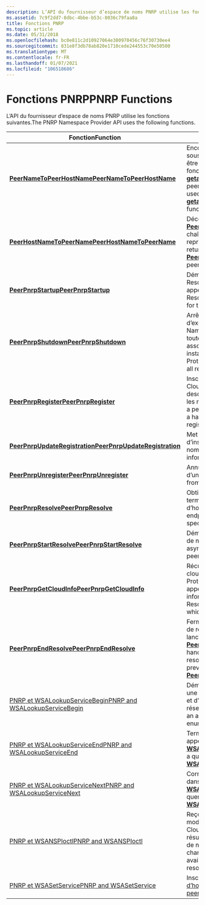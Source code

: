 ```yaml
---
description: L’API du fournisseur d’espace de noms PNRP utilise les fonctions suivantes.
ms.assetid: 7c9f2dd7-8dbc-4bbe-b53c-8036c79faa8a
title: Fonctions PNRP
ms.topic: article
ms.date: 05/31/2018
ms.openlocfilehash: bc0e811c2d10927064e380970456c76f30730ee4
ms.sourcegitcommit: 831e8f3db78ab820e1710cede244553c70e50500
ms.translationtype: MT
ms.contentlocale: fr-FR
ms.lasthandoff: 01/07/2021
ms.locfileid: "106518686"
---
```

# <a name="pnrp-functions"></a><span data-ttu-id="2fa1e-103">Fonctions PNRP</span><span class="sxs-lookup"><span data-stu-id="2fa1e-103">PNRP Functions</span></span>

<span data-ttu-id="2fa1e-104">L’API du fournisseur d’espace de noms PNRP utilise les fonctions suivantes.</span><span class="sxs-lookup"><span data-stu-id="2fa1e-104">The PNRP Namespace Provider API uses the following functions.</span></span>



| <span data-ttu-id="2fa1e-105">Fonction</span><span class="sxs-lookup"><span data-stu-id="2fa1e-105">Function</span></span>                                                             | <span data-ttu-id="2fa1e-106">Description</span><span class="sxs-lookup"><span data-stu-id="2fa1e-106">Description</span></span>                                                                                                                                                  |
|----------------------------------------------------------------------|--------------------------------------------------------------------------------------------------------------------------------------------------------------|
| [<span data-ttu-id="2fa1e-107">**PeerNameToPeerHostName**</span><span class="sxs-lookup"><span data-stu-id="2fa1e-107">**PeerNameToPeerHostName**</span></span>](/windows/desktop/api/P2P/nf-p2p-peernametopeerhostname)             | <span data-ttu-id="2fa1e-108">Encode le nom d’homologue fourni sous la forme d’un format qui peut être utilisé avec un appel ultérieur à la fonction Windows Sockets [**getaddrinfo**](/windows/desktop/api/ws2tcpip/nf-ws2tcpip-getaddrinfo) .</span><span class="sxs-lookup"><span data-stu-id="2fa1e-108">Encodes the supplied peer name as a format that can be used with a subsequent call to the [**getaddrinfo**](/windows/desktop/api/ws2tcpip/nf-ws2tcpip-getaddrinfo) Windows Sockets function.</span></span> |
| [<span data-ttu-id="2fa1e-109">**PeerHostNameToPeerName**</span><span class="sxs-lookup"><span data-stu-id="2fa1e-109">**PeerHostNameToPeerName**</span></span>](/windows/desktop/api/P2P/nf-p2p-peerhostnametopeername)             | <span data-ttu-id="2fa1e-110">Décode un nom d’hôte retourné par [**PeerNameToPeerHostName**](/windows/desktop/api/P2P/nf-p2p-peernametopeerhostname) dans la chaîne de nom d’homologue qu’il représente.</span><span class="sxs-lookup"><span data-stu-id="2fa1e-110">Decodes a host name returned by [**PeerNameToPeerHostName**](/windows/desktop/api/P2P/nf-p2p-peernametopeerhostname) into the peer name string it represents.</span></span>                            |
| [<span data-ttu-id="2fa1e-111">**PeerPnrpStartup**</span><span class="sxs-lookup"><span data-stu-id="2fa1e-111">**PeerPnrpStartup**</span></span>](/windows/desktop/api/P2P/nf-p2p-peerpnrpstartup)                           | <span data-ttu-id="2fa1e-112">Démarre le service PNRP (Peer Name Resolution Protocol) pour l’homologue appelant.</span><span class="sxs-lookup"><span data-stu-id="2fa1e-112">Starts the Peer Name Resolution Protocol (PNRP) service for the calling peer.</span></span>                                                                                |
| [<span data-ttu-id="2fa1e-113">**PeerPnrpShutdown**</span><span class="sxs-lookup"><span data-stu-id="2fa1e-113">**PeerPnrpShutdown**</span></span>](/windows/desktop/api/P2P/nf-p2p-peerpnrpshutdown)                         | <span data-ttu-id="2fa1e-114">Arrête une instance en cours d’exécution du service PNRP (Peer Name Resolution Protocol) et libère toutes les ressources qui lui sont associées.</span><span class="sxs-lookup"><span data-stu-id="2fa1e-114">Shuts down a running instance of the Peer Name Resolution Protocol (PNRP) service and releases all resources associated with it.</span></span>                             |
| [<span data-ttu-id="2fa1e-115">**PeerPnrpRegister**</span><span class="sxs-lookup"><span data-stu-id="2fa1e-115">**PeerPnrpRegister**</span></span>](/windows/desktop/api/P2P/nf-p2p-peerpnrpregister)                         | <span data-ttu-id="2fa1e-116">Inscrit un homologue auprès d’un Cloud PNRP et retourne un descripteur qui peut être utilisé pour les mises à jour d’inscription.</span><span class="sxs-lookup"><span data-stu-id="2fa1e-116">Registers a peer with a PNRP cloud and returns a handle that can be used for registration updates.</span></span>                                                           |
| [<span data-ttu-id="2fa1e-117">**PeerPnrpUpdateRegistration**</span><span class="sxs-lookup"><span data-stu-id="2fa1e-117">**PeerPnrpUpdateRegistration**</span></span>](/windows/desktop/api/P2P/nf-p2p-peerpnrpupdateregistration)     | <span data-ttu-id="2fa1e-118">Met à jour les informations d’inscription PNRP pour un nom.</span><span class="sxs-lookup"><span data-stu-id="2fa1e-118">Updates the PNRP registration information for a name.</span></span>                                                                                                        |
| [<span data-ttu-id="2fa1e-119">**PeerPnrpUnregister**</span><span class="sxs-lookup"><span data-stu-id="2fa1e-119">**PeerPnrpUnregister**</span></span>](/windows/desktop/api/P2P/nf-p2p-peerpnrpunregister)                     | <span data-ttu-id="2fa1e-120">Annule l’inscription d’un homologue d’un Cloud PNRP.</span><span class="sxs-lookup"><span data-stu-id="2fa1e-120">Deregisters a peer from a PNRP cloud.</span></span>                                                                                                                        |
| [<span data-ttu-id="2fa1e-121">**PeerPnrpResolve**</span><span class="sxs-lookup"><span data-stu-id="2fa1e-121">**PeerPnrpResolve**</span></span>](/windows/desktop/api/P2P/nf-p2p-peerpnrpresolve)                           | <span data-ttu-id="2fa1e-122">Obtient les adresses de point de terminaison inscrites pour un nom d’homologue spécifique.</span><span class="sxs-lookup"><span data-stu-id="2fa1e-122">Obtains the endpoint address(es) registered for a specific peer name.</span></span>                                                                                        |
| [<span data-ttu-id="2fa1e-123">**PeerPnrpStartResolve**</span><span class="sxs-lookup"><span data-stu-id="2fa1e-123">**PeerPnrpStartResolve**</span></span>](/windows/desktop/api/P2P/nf-p2p-peerpnrpstartresolve)                 | <span data-ttu-id="2fa1e-124">Démarre une opération de résolution de nom d’homologue asynchrone.</span><span class="sxs-lookup"><span data-stu-id="2fa1e-124">Starts an asynchronous peer name resolution operation.</span></span>                                                                                                       |
| [<span data-ttu-id="2fa1e-125">**PeerPnrpGetCloudInfo**</span><span class="sxs-lookup"><span data-stu-id="2fa1e-125">**PeerPnrpGetCloudInfo**</span></span>](/windows/desktop/api/P2P/nf-p2p-peerpnrpgetcloudinfo)                 | <span data-ttu-id="2fa1e-126">Récupère des informations sur les clouds PNRP (Peer Name Resolution Protocol) auxquels l’homologue appelant participe.</span><span class="sxs-lookup"><span data-stu-id="2fa1e-126">Retrieves information on the Peer Name Resolution Protocol (PNRP) clouds in which the calling peer is participating.</span></span>                                         |
| [<span data-ttu-id="2fa1e-127">**PeerPnrpEndResolve**</span><span class="sxs-lookup"><span data-stu-id="2fa1e-127">**PeerPnrpEndResolve**</span></span>](/windows/desktop/api/P2P/nf-p2p-peerpnrpendresolve)                     | <span data-ttu-id="2fa1e-128">Ferme le handle pour une opération de résolution PNRP asynchrone lancée à l’aide d’un appel précédent à [**PeerPnrpStartResolve**](/windows/desktop/api/P2P/nf-p2p-peerpnrpstartresolve).</span><span class="sxs-lookup"><span data-stu-id="2fa1e-128">Closes the handle for an asynchronous PNRP resolution operation initiated with a previous call to [**PeerPnrpStartResolve**](/windows/desktop/api/P2P/nf-p2p-peerpnrpstartresolve).</span></span>      |
| [<span data-ttu-id="2fa1e-129">PNRP et WSALookupServiceBegin</span><span class="sxs-lookup"><span data-stu-id="2fa1e-129">PNRP and WSALookupServiceBegin</span></span>](pnrp-and-wsalookupservicebegin.md) | <span data-ttu-id="2fa1e-130">Démarre le processus qui permet à une application de résoudre les noms et d’énumérer les clouds réseau.</span><span class="sxs-lookup"><span data-stu-id="2fa1e-130">Starts the process that allows an application to resolve names and enumerate network clouds.</span></span>                                                                 |
| [<span data-ttu-id="2fa1e-131">PNRP et WSALookupServiceEnd</span><span class="sxs-lookup"><span data-stu-id="2fa1e-131">PNRP and WSALookupServiceEnd</span></span>](pnrp-and-wsalookupserviceend.md)     | <span data-ttu-id="2fa1e-132">Termine une requête lancée lors d’un appel précédent à [**WSALookupServiceBegin**](winsock-nsp-reference-links.md).</span><span class="sxs-lookup"><span data-stu-id="2fa1e-132">Terminates a query initiated in a previous call to [**WSALookupServiceBegin**](winsock-nsp-reference-links.md).</span></span>                                             |
| [<span data-ttu-id="2fa1e-133">PNRP et WSALookupServiceNext</span><span class="sxs-lookup"><span data-stu-id="2fa1e-133">PNRP and WSALookupServiceNext</span></span>](pnrp-and-wsalookupservicenext.md)   | <span data-ttu-id="2fa1e-134">Correspond aux requêtes spécifiées dans un appel précédent à [**WSALookupServiceBegin**](winsock-nsp-reference-links.md).</span><span class="sxs-lookup"><span data-stu-id="2fa1e-134">Matches queries specified in a previous call to [**WSALookupServiceBegin**](winsock-nsp-reference-links.md).</span></span>                                                |
| [<span data-ttu-id="2fa1e-135">PNRP et WSANSPIoctl</span><span class="sxs-lookup"><span data-stu-id="2fa1e-135">PNRP and WSANSPIoctl</span></span>](pnrp-and-wsanspioctl.md)                     | <span data-ttu-id="2fa1e-136">Reçoit des notifications sur les modifications apportées à la liste de Cloud réseau et la disponibilité des résultats d’une demande de résolution de noms.</span><span class="sxs-lookup"><span data-stu-id="2fa1e-136">Receives notifications about changes to the network cloud list and availability of results of a name resolution request.</span></span>                                     |
| [<span data-ttu-id="2fa1e-137">PNRP et WSASetService</span><span class="sxs-lookup"><span data-stu-id="2fa1e-137">PNRP and WSASetService</span></span>](pnrp-and-wsasetservice.md)                 | <span data-ttu-id="2fa1e-138">Inscrit ou supprime des [noms d’homologues](peer-names.md).</span><span class="sxs-lookup"><span data-stu-id="2fa1e-138">Registers or removes [peer names](peer-names.md).</span></span>                                                                                                           |



 

 

 
